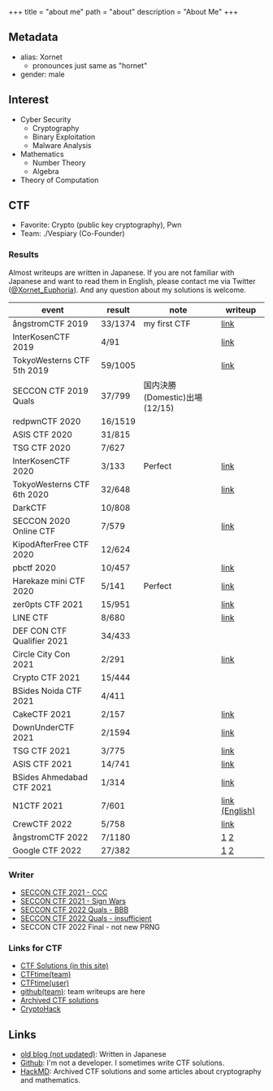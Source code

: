 +++
title = "about me"
path = "about"
description = "About Me"
+++

## Metadata

* alias: Xornet
  * pronounces just same as "hornet"
* gender: male

## Interest

* Cyber Security
  * Cryptography
  * Binary Exploitation
  * Malware Analysis
* Mathematics
  * Number Theory
  * Algebra
* Theory of Computation

## CTF

* Favorite: Crypto (public key cryptography), Pwn
* Team: ./Vespiary (Co-Founder)

### Results

Almost writeups are written in Japanese. If you are not familiar with Japanese and want to read them in English, please contact me via Twitter ([@Xornet_Euphoria](https://twitter.com/Xornet_Euphoria)). And any question about my solutions is welcome.

|event|result|note|writeup|
|----|----|----|----|
|ångstromCTF 2019|33/1374|my first CTF|[link](https://github.com/Xornet-Euphoria/angstromCTF_2019)|
|InterKosenCTF 2019|4/91||[link](https://github.com/Xornet-Euphoria/InterKosenCTF_2019)|
|TokyoWesterns CTF 5th 2019|59/1005||[link](https://xornet.hatenablog.com/entry/2019/09/03/120425)|
|SECCON CTF 2019 Quals|37/799|国内決勝(Domestic)出場(12/15)|
|redpwnCTF 2020|16/1519|
|ASIS CTF 2020|31/815|
|TSG CTF 2020|7/627|
|InterKosenCTF 2020|3/133|Perfect|[link](https://hackmd.io/@Xornet/r1TUJXf4D)|
|TokyoWesterns CTF 6th 2020|32/648||[link](https://hackmd.io/@Xornet/r1m4fk8SP)|
|DarkCTF|10/808|
|SECCON 2020 Online CTF|7/579||[link](https://project-euphoria.dev/blog/3-seccon-2020/)|
|KipodAfterFree CTF 2020|12/624|||
|pbctf 2020|10/457||[link](https://project-euphoria.dev/blog/9-pbctf-2020/)|
|Harekaze mini CTF 2020|5/141|Perfect|[link](https://project-euphoria.dev/blog/11-harekaze-mini/)|
|zer0pts CTF 2021|15/951||[link](https://project-euphoria.dev/blog/18-zer0pts-2021/)|
|LINE CTF|8/680||[link](https://github.com/x-vespiary/writeup/blob/master/2021/03-line/crypto-babycrypto4.md)|
|DEF CON CTF Qualifier 2021|34/433|||
|Circle City Con 2021|2/291||[link](https://project-euphoria.dev/blog/19-ccc-2021/)|
|Crypto CTF 2021|15/444|||
|BSides Noida CTF 2021|4/411|||
|CakeCTF 2021|2/157||[link](https://project-euphoria.dev/blog/20-cake/)|
|DownUnderCTF 2021|2/1594||[link](https://project-euphoria.dev/blog/22-du-2021/)|
|TSG CTF 2021|3/775||[link](https://project-euphoria.dev/blog/23-tsg-2021/)|
|ASIS CTF 2021|14/741||[link](https://project-euphoria.dev/blog/24-asis-2021/)|
|BSides Ahmedabad CTF 2021|1/314||[link](https://project-euphoria.dev/blog/25-zer0pts-2-2021/)|
|N1CTF 2021|7/601||[link (English)](https://project-euphoria.dev/blog/26-n1ctf-2021/)|
|CrewCTF 2022|5/758||[link](https://project-euphoria.dev/problems/2022-04-18/)|
|ångstromCTF 2022|7/1180||[1](https://project-euphoria.dev/problems/prophet/) [2](https://project-euphoria.dev/problems/2022-05-05/)|
|Google CTF 2022|27/382||[1](https://project-euphoria.dev/problems/google-ctf-2022-maybe-someday/) [2](https://project-euphoria.dev/problems/google-ctf-2022-cycling/)|

### Writer

* [SECCON CTF 2021 - CCC](https://github.com/SECCON/SECCON2021_online_CTF/tree/main/crypto/CCC)
* [SECCON CTF 2021 - Sign Wars](https://github.com/SECCON/SECCON2021_online_CTF/tree/main/crypto/Sign_Wars)
* [SECCON CTF 2022 Quals - BBB](https://github.com/SECCON/2022_ctf_quals/tree/main/crypto/bbb)
* [SECCON CTF 2022 Quals - insufficient](https://github.com/SECCON/2022_ctf_quals/tree/main/crypto/insufficient)
* SECCON CTF 2022 Final - not new PRNG

### Links for CTF

* [CTF Solutions (in this site)](https://project-euphoria.dev/problems/)
* [CTFtime(team)](https://ctftime.org/team/80092)
* [CTFtime(user)](https://ctftime.org/user/64130)
* [github(team)](https://github.com/x-vespiary): team writeups are here
* [Archived CTF solutions](https://hackmd.io/@Xornet/BkemeSAhU)
* [CryptoHack](https://cryptohack.org/user/Xornet/)

## Links

* [old blog (not updated)](https://xornet.hatenablog.com/): Written in Japanese
* [Github](https://github.com/Xornet-Euphoria): I'm not a developer. I sometimes write CTF solutions.
* [HackMD](https://hackmd.io/@Xornet): Archived CTF solutions and some articles about cryptography and mathematics.
